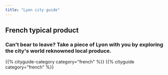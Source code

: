 ```yaml
---
title: "Lyon city guide"
---
```


## French typical product

### Can't bear to leave? Take a piece of Lyon with you by exploring the city's world reknowned local produce.

{{% cityguide-category category="french" %}}
{{% cityguide category="french" %}}
